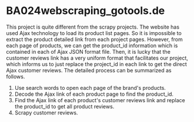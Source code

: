 # BA024webscraping_gotools.de
This project is quite different from the scrapy projects.
The website has used Ajax technology to load its product list pages. So it is impossible to extract the product detailed link from each project pages.
However, from each page of products, we can get the product_id information which is contained in each of Ajax JSON format file. 
Then, it is lucky that the customer reviews link has a very uniform format that facilitates our project, which informs us to just replace the project_id in each link to get the direct Ajax customer reviews.
The detailed process can be summarized as follows.
1. Use search words to open each page of the brand's products.
2. Decode the Ajax link of each product page to find the product_id.
3. Find the Ajax link of each product's customer reviews link and replace the product_id to get all product reviews.
4. Scrapy customer reviews.
